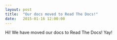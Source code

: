 ```yaml
---
layout: post
title:  "Our docs moved to Read The Docs!"
date:   2015-01-16 12:00:00
---
```

Hi! We have moved our docs to Read The Docs! Yay!
